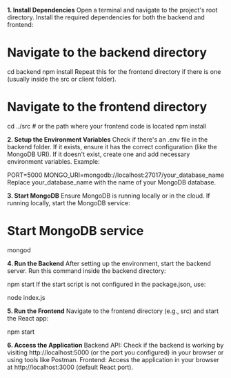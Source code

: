 **1. Install Dependencies**
Open a terminal and navigate to the project's root directory. Install the required dependencies for both the backend and frontend:

# Navigate to the backend directory
cd backend
npm install
Repeat this for the frontend directory if there is one (usually inside the src or client folder).

# Navigate to the frontend directory
cd ../src  # or the path where your frontend code is located
npm install

**2. Setup the Environment Variables**
Check if there's an .env file in the backend folder. If it exists, ensure it has the correct configuration (like the MongoDB URI). If it doesn't exist, create one and add necessary environment variables. Example:

PORT=5000
MONGO_URI=mongodb://localhost:27017/your_database_name
Replace your_database_name with the name of your MongoDB database.

**3. Start MongoDB**
Ensure MongoDB is running locally or in the cloud. If running locally, start the MongoDB service:

# Start MongoDB service
mongod

**4. Run the Backend**
After setting up the environment, start the backend server. Run this command inside the backend directory:

npm start
If the start script is not configured in the package.json, use:

node index.js

**5. Run the Frontend**
Navigate to the frontend directory (e.g., src) and start the React app:

npm start

**6. Access the Application**
Backend API: Check if the backend is working by visiting http://localhost:5000 (or the port you configured) in your browser or using tools like Postman.
Frontend: Access the application in your browser at http://localhost:3000 (default React port).
